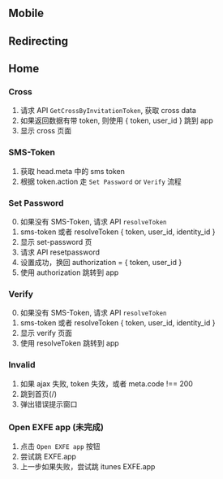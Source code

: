 Mobile
------

## Redirecting

## Home

### Cross
  1. 请求 API `GetCrossByInvitationToken`, 获取 cross data
  2. 如果返回数据有带 token, 则使用 { token, user_id } 跳到 app
  3. 显示 cross 页面

### SMS-Token
  1. 获取 head.meta 中的 sms token
  2. 根据 token.action 走 `Set Password` or `Verify` 流程

### Set Password
  0. 如果没有 SMS-Token, 请求 API `resolveToken`
  1. sms-token 或者 resolveToken { token, user_id, identity_id }
  2. 显示 set-password 页
  3. 请求 API resetpassword
  3. 设置成功，换回 authorization = { token, user_id }
  4. 使用 authorization 跳转到 app

### Verify
  0. 如果没有 SMS-Token, 请求 API `resolveToken`
  1. sms-token 或者 resolveToken { token, user_id, identity_id }
  2. 显示 verify 页面
  3. 使用 resolveToken 跳转到 app

### Invalid
  1. 如果 ajax 失败, token 失效，或者 meta.code !== 200
  2. 跳到首页(/)
  3. 弹出错误提示窗口

### Open EXFE app (未完成)
  1. 点击 `Open EXFE app` 按钮
  2. 尝试跳 EXFE.app
  3. 上一步如果失败，尝试跳 itunes EXFE.app 
